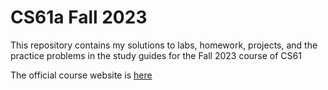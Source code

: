# CS61a Fall 2023
This repository contains my solutions to labs, homework, projects, and the practice problems in the study guides for the Fall 2023 course of CS61

The official course website is [here](https://cs61a.org/)
